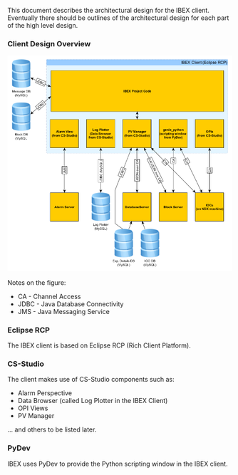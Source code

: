 This document describes the architectural design for the IBEX client. Eventually there should be outlines of the architectural design for each part of the high level design.

### Client Design Overview

![Client Architecture](architectural_design/images/client_architecture.png)
    
Notes on the figure:

* CA - Channel Access
* JDBC - Java Database Connectivity
* JMS - Java Messaging Service

### Eclipse RCP

The IBEX client is based on Eclipse RCP (Rich Client Platform).

### CS-Studio

The client makes use of CS-Studio components such as:

* Alarm Perspective
* Data Browser (called Log Plotter in the IBEX Client)
* OPI Views
* PV Manager

... and others to be listed later.

### PyDev

IBEX uses PyDev to provide the Python scripting window in the IBEX client.
